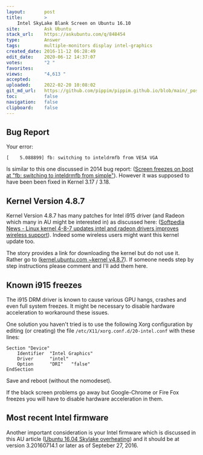 ```yaml
---
layout:       post
title:        >
    Intel SkyLake Blank Screen on Ubuntu 16.10
site:         Ask Ubuntu
stack_url:    https://askubuntu.com/q/848454
type:         Answer
tags:         multiple-monitors display intel-graphics
created_date: 2016-11-12 06:28:49
edit_date:    2020-06-12 14:37:07
votes:        "2 "
favorites:    
views:        "4,613 "
accepted:     
uploaded:     2022-02-20 10:08:02
git_md_url:   https://github.com/pippim/pippim.github.io/blob/main/_posts/2016/2016-11-12-Intel-SkyLake-Blank-Screen-on-Ubuntu-16.10.md
toc:          false
navigation:   false
clipboard:    false
---
```


## Bug Report

Your error:

``` 
[    5.088899] fb: switching to inteldrmfb from VESA VGA
```

Is similar to this one discussed in 2014 bug report: ([Screen freezes on boot at "fb: switching to inteldrmfb from simple"][1]). However it was supposed to have been been fixed in Kernel 3.17 / 3.18.

## Kernel Version 4.8.7

Kernel Version 4.8.7 has many patches for Intel i915 driver (and Radeon which many in AU might be interested in) as discussed here: ([Softpedia News - Linux kernel 4-8-7 updates intel and radeon drivers improves wireless support][2]). Indeed some wireless users might want this kernel update too.

The story provides a link for downloading the kernel but do not use it. Rather go to ([kernel.ubuntu.com ~kernel v4.8.7][3]). If someone needs step by step instructions please comment and I'll add them here.

## Known i915 freezes

The i915 DRM driver is known to cause various GPU hangs, crashes and even full system freezes. It might be necessary to disable hardware acceleration to workaround these issues. 

One solution you haven't tried is to use the following Xorg configuration by editing (or creating) the file `/etc/X11/xorg.conf.d/20-intel.conf` with these lines:

``` 
Section "Device"
    Identifier  "Intel Graphics"
    Driver      "intel"
    Option      "DRI"   "false"
EndSection
```

Save and reboot (without the nomodeset).

If the black screen problems go away but Google-Chrome or Fire Fox freezes you will have to disable hardware acceleration in them.

## Most recent Intel firmware

Another important consideration is your Intel firmware which is discussed in this AU article ([Ubuntu 16.04 Skylake overheating][4]) and it should be at version 3.20160714.1 or later as of Septeber 27, 2016.


  [1]: https://bugzilla.kernel.org/show_bug.cgi?id=86551
  [2]: http://news.softpedia.com/news/linux-kernel-4-8-7-updates-intel-and-radeon-drivers-improves-wireless-support-510122.shtml
  [3]: http://kernel.ubuntu.com/~kernel-ppa/mainline/v4.8.7/
  [4]: https://askubuntu.com/questions/830404/ubuntu-16-04-skylake-overheating
